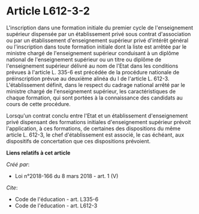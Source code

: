 # Article L612-3-2

L'inscription dans une formation initiale du premier cycle de l'enseignement supérieur dispensée par un établissement privé
sous contrat d'association ou par un établissement d'enseignement supérieur privé d'intérêt général ou l'inscription dans
toute formation initiale dont la liste est arrêtée par le ministre chargé de l'enseignement supérieur conduisant à un diplôme
national de l'enseignement supérieur ou un titre ou diplôme de l'enseignement supérieur délivré au nom de l'Etat dans les
conditions prévues à l'article L. 335-6 est précédée de la procédure nationale de préinscription prévue au deuxième alinéa du
I de l'article L. 612-3. L'établissement définit, dans le respect du cadrage national arrêté par le ministre chargé de
l'enseignement supérieur, les caractéristiques de chaque formation, qui sont portées à la connaissance des candidats au cours
de cette procédure. 

Lorsqu'un contrat conclu entre l'Etat et un établissement d'enseignement privé dispensant des formations initiales
d'enseignement supérieur prévoit l'application, à ces formations, de certaines des dispositions du même article L. 612-3, le
chef d'établissement est associé, le cas échéant, aux dispositifs de concertation que ces dispositions prévoient.

**Liens relatifs à cet article**

_Créé par_:

  - Loi n°2018-166 du 8 mars 2018 - art. 1 (V)

_Cite_:

  - Code de l'éducation - art. L335-6
  - Code de l'éducation - art. L612-3
